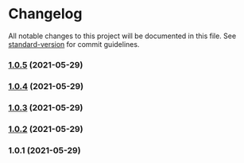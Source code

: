 # Changelog

All notable changes to this project will be documented in this file. See [standard-version](https://github.com/conventional-changelog/standard-version) for commit guidelines.

### [1.0.5](https://github.com/kostyachuma/mask-icon/compare/v1.0.4...v1.0.5) (2021-05-29)

### [1.0.4](https://github.com/kostyachuma/mask-icon/compare/v1.0.3...v1.0.4) (2021-05-29)

### [1.0.3](https://github.com/kostyachuma/mask-icon/compare/v1.0.2...v1.0.3) (2021-05-29)

### [1.0.2](https://github.com/kostyachuma/mask-icon/compare/v1.0.1...v1.0.2) (2021-05-29)

### 1.0.1 (2021-05-29)
